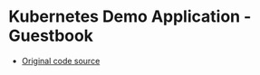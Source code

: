 # Kubernetes Demo Application - Guestbook

* [Original code source](https://cloud.google.com/kubernetes-engine/docs/tutorials/guestbook)
  
